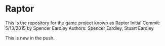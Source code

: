 # Raptor
This is the repository for the game project known as Raptor
Initial Commit: 5/13/2015 by Spencer Eardley
Authors: Spencer Eardley, Stuart Eardley

This is new in the push.
